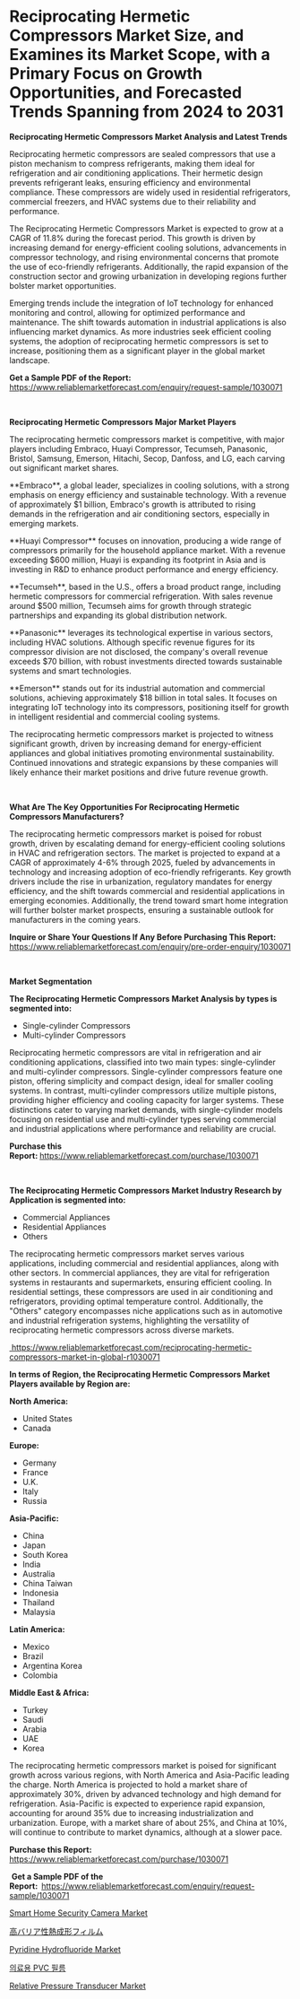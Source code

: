 <p><h1>Reciprocating Hermetic Compressors Market Size, and Examines its Market Scope, with a Primary Focus on Growth Opportunities, and Forecasted Trends Spanning from 2024 to 2031</h1></p><p><strong>Reciprocating Hermetic Compressors Market Analysis and Latest Trends</strong></p>
<p><p>Reciprocating hermetic compressors are sealed compressors that use a piston mechanism to compress refrigerants, making them ideal for refrigeration and air conditioning applications. Their hermetic design prevents refrigerant leaks, ensuring efficiency and environmental compliance. These compressors are widely used in residential refrigerators, commercial freezers, and HVAC systems due to their reliability and performance.</p><p>The Reciprocating Hermetic Compressors Market is expected to grow at a CAGR of 11.8% during the forecast period. This growth is driven by increasing demand for energy-efficient cooling solutions, advancements in compressor technology, and rising environmental concerns that promote the use of eco-friendly refrigerants. Additionally, the rapid expansion of the construction sector and growing urbanization in developing regions further bolster market opportunities. </p><p>Emerging trends include the integration of IoT technology for enhanced monitoring and control, allowing for optimized performance and maintenance. The shift towards automation in industrial applications is also influencing market dynamics. As more industries seek efficient cooling systems, the adoption of reciprocating hermetic compressors is set to increase, positioning them as a significant player in the global market landscape.</p></p>
<p><strong>Get a Sample PDF of the Report:&nbsp;</strong> <a href="https://www.reliablemarketforecast.com/enquiry/request-sample/1030071">https://www.reliablemarketforecast.com/enquiry/request-sample/1030071</a></p>
<p>&nbsp;</p>
<p><strong>Reciprocating Hermetic Compressors Major Market Players</strong></p>
<p><p>The reciprocating hermetic compressors market is competitive, with major players including Embraco, Huayi Compressor, Tecumseh, Panasonic, Bristol, Samsung, Emerson, Hitachi, Secop, Danfoss, and LG, each carving out significant market shares.</p><p>**Embraco**, a global leader, specializes in cooling solutions, with a strong emphasis on energy efficiency and sustainable technology. With a revenue of approximately $1 billion, Embraco's growth is attributed to rising demands in the refrigeration and air conditioning sectors, especially in emerging markets.</p><p>**Huayi Compressor** focuses on innovation, producing a wide range of compressors primarily for the household appliance market. With a revenue exceeding $600 million, Huayi is expanding its footprint in Asia and is investing in R&D to enhance product performance and energy efficiency.</p><p>**Tecumseh**, based in the U.S., offers a broad product range, including hermetic compressors for commercial refrigeration. With sales revenue around $500 million, Tecumseh aims for growth through strategic partnerships and expanding its global distribution network.</p><p>**Panasonic** leverages its technological expertise in various sectors, including HVAC solutions. Although specific revenue figures for its compressor division are not disclosed, the company's overall revenue exceeds $70 billion, with robust investments directed towards sustainable systems and smart technologies.</p><p>**Emerson** stands out for its industrial automation and commercial solutions, achieving approximately $18 billion in total sales. It focuses on integrating IoT technology into its compressors, positioning itself for growth in intelligent residential and commercial cooling systems.</p><p>The reciprocating hermetic compressors market is projected to witness significant growth, driven by increasing demand for energy-efficient appliances and global initiatives promoting environmental sustainability. Continued innovations and strategic expansions by these companies will likely enhance their market positions and drive future revenue growth.</p></p>
<p>&nbsp;</p>
<p><strong>What Are The Key Opportunities For Reciprocating Hermetic Compressors Manufacturers?</strong></p>
<p><p>The reciprocating hermetic compressors market is poised for robust growth, driven by escalating demand for energy-efficient cooling solutions in HVAC and refrigeration sectors. The market is projected to expand at a CAGR of approximately 4-6% through 2025, fueled by advancements in technology and increasing adoption of eco-friendly refrigerants. Key growth drivers include the rise in urbanization, regulatory mandates for energy efficiency, and the shift towards commercial and residential applications in emerging economies. Additionally, the trend toward smart home integration will further bolster market prospects, ensuring a sustainable outlook for manufacturers in the coming years.</p></p>
<p><strong>Inquire or Share Your Questions If Any Before Purchasing This Report:</strong> <a href="https://www.reliablemarketforecast.com/enquiry/pre-order-enquiry/1030071">https://www.reliablemarketforecast.com/enquiry/pre-order-enquiry/1030071</a></p>
<p>&nbsp;</p>
<p><strong>Market Segmentation</strong></p>
<p><strong>The Reciprocating Hermetic Compressors Market Analysis by types is segmented into:</strong></p>
<p><ul><li>Single-cylinder Compressors</li><li>Multi-cylinder Compressors</li></ul></p>
<p><p>Reciprocating hermetic compressors are vital in refrigeration and air conditioning applications, classified into two main types: single-cylinder and multi-cylinder compressors. Single-cylinder compressors feature one piston, offering simplicity and compact design, ideal for smaller cooling systems. In contrast, multi-cylinder compressors utilize multiple pistons, providing higher efficiency and cooling capacity for larger systems. These distinctions cater to varying market demands, with single-cylinder models focusing on residential use and multi-cylinder types serving commercial and industrial applications where performance and reliability are crucial.</p></p>
<p><strong>Purchase this Report:&nbsp;</strong><a href="https://www.reliablemarketforecast.com/purchase/1030071">https://www.reliablemarketforecast.com/purchase/1030071</a></p>
<p>&nbsp;</p>
<p><strong>The Reciprocating Hermetic Compressors Market Industry Research by Application is segmented into:</strong></p>
<p><ul><li>Commercial Appliances</li><li>Residential Appliances</li><li>Others</li></ul></p>
<p><p>The reciprocating hermetic compressors market serves various applications, including commercial and residential appliances, along with other sectors. In commercial appliances, they are vital for refrigeration systems in restaurants and supermarkets, ensuring efficient cooling. In residential settings, these compressors are used in air conditioning and refrigerators, providing optimal temperature control. Additionally, the "Others" category encompasses niche applications such as in automotive and industrial refrigeration systems, highlighting the versatility of reciprocating hermetic compressors across diverse markets.</p></p>
<p><a href="https://www.reliablemarketforecast.com/reciprocating-hermetic-compressors-market-in-global-r1030071">&nbsp;https://www.reliablemarketforecast.com/reciprocating-hermetic-compressors-market-in-global-r1030071</a></p>
<p><strong>In terms of Region, the Reciprocating Hermetic Compressors Market Players available by Region are:</strong></p>
<p>
    <p> <strong> North America: </strong>
        <ul>
            <li>United States</li>
            <li>Canada</li>
        </ul>
        </p> 
    <p> <strong> Europe: </strong>
        <ul>
            <li>Germany</li>
            <li>France</li>
            <li>U.K.</li>
            <li>Italy</li>
            <li>Russia</li>
        </ul>
        </p> 
    <p> <strong> Asia-Pacific: </strong>
        <ul>
            <li>China</li>
            <li>Japan</li>
            <li>South Korea</li>
            <li>India</li>
            <li>Australia</li>
            <li>China Taiwan</li>
            <li>Indonesia</li>
            <li>Thailand</li>
            <li>Malaysia</li>
        </ul>
        </p> 
    <p> <strong> Latin America: </strong>
        <ul>
            <li>Mexico</li>
            <li>Brazil</li>
            <li>Argentina Korea</li>
            <li>Colombia</li>
        </ul>
        </p> 
    <p> <strong> Middle East & Africa: </strong>
        <ul>
            <li>Turkey</li>
            <li>Saudi</li>
            <li>Arabia</li>
            <li>UAE</li>
            <li>Korea</li>
        </ul>
    </p>
    </p>
<p><p>The reciprocating hermetic compressors market is poised for significant growth across various regions, with North America and Asia-Pacific leading the charge. North America is projected to hold a market share of approximately 30%, driven by advanced technology and high demand for refrigeration. Asia-Pacific is expected to experience rapid expansion, accounting for around 35% due to increasing industrialization and urbanization. Europe, with a market share of about 25%, and China at 10%, will continue to contribute to market dynamics, although at a slower pace.</p></p>
<p><strong>Purchase this Report: </strong><a href="https://www.reliablemarketforecast.com/purchase/1030071">https://www.reliablemarketforecast.com/purchase/1030071</a></p>
<p>&nbsp;<strong>Get a Sample PDF of the Report:&nbsp;&nbsp;</strong><a href="https://www.reliablemarketforecast.com/enquiry/request-sample/1030071">https://www.reliablemarketforecast.com/enquiry/request-sample/1030071</a></p>
<p><strong></strong></p>
<p><p><a href="https://www.linkedin.com/pulse/smart-home-security-camera-market-growth-segmentation-regional-z8zce?trackingId=aj0GJ2UtRPOhXFv4lHnyAQ%3D%3D">Smart Home Security Camera Market</a></p><p><a href="https://medium.com/@harperhe4e26/high-barrier-thermoformable-films-market-%E3%81%AF-%E3%82%B3%E3%82%B9%E3%83%88%E7%AE%A1%E7%90%86%E3%81%A8%E5%8A%B9%E7%8E%87%E5%90%91%E4%B8%8A%E3%82%92%E5%84%AA%E5%85%88%E3%81%97%E3%81%BE%E3%81%99-%E3%81%95%E3%82%89%E3%81%AB-%E5%A0%B1%E5%91%8A%E6%9B%B8%E3%81%AF%E5%B8%82%E5%A0%B4%E3%81%AE%E9%9C%80%E8%A6%81%E9%9D%A2%E3%81%A8%E4%BE%9B%E7%B5%A6%E9%9D%A2%E3%81%AE%E4%B8%A1%E6%96%B9%E3%82%92%E3%82%AB%E3%83%90%E3%83%BC%E3%81%97%E3%81%A6%E3%81%84%E3%81%BE%E3%81%99-high-456563e143a0">高バリア性熱成形フィルム</a></p><p><a href="https://issuu.com/reportprime-2/docs/pyridine-hydrofluoride-market-size-_92c750718e264e">Pyridine Hydrofluoride Market</a></p><p><a href="https://medium.com/@macking460/%EC%84%B8%EA%B3%84-pvc-film-for-medical-market-%EC%9D%80-2024%EC%97%90%EC%84%9C-2031%EB%A1%9C-%EC%97%B0%ED%8F%89%EA%B7%A0-%EC%A6%9D%EA%B0%80%EC%9C%A8%EC%9D%84-%EB%B3%B4%EC%9D%BC-%EA%B2%83%EC%9C%BC%EB%A1%9C-%EC%98%88%EC%83%81%EB%90%A9%EB%8B%88%EB%8B%A4-b651d026ef94">의료용 PVC 필름</a></p><p><a href="https://www.linkedin.com/pulse/relative-pressure-transducer-market-outlook-share-analysis--dulcf?trackingId=k2tsRiaDRBy4sW0bbYPHnQ%3D%3D">Relative Pressure Transducer Market</a></p></p>